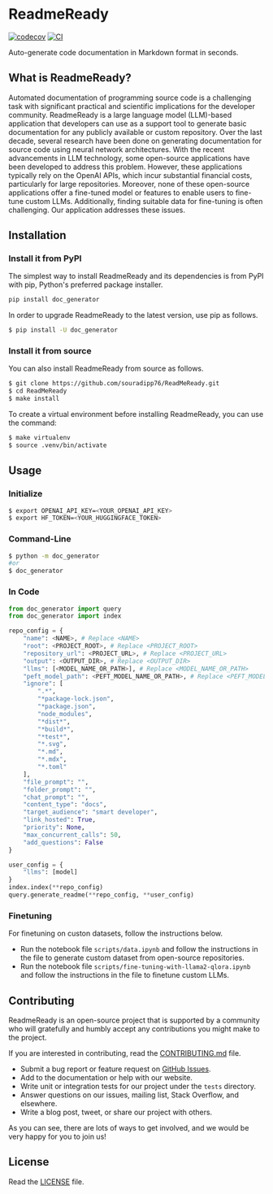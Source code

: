 # ReadmeReady

[![codecov](https://codecov.io/gh/souradipp76/ReadMeReady/branch/main/graph/badge.svg?token=doc_generator_token_here)](https://codecov.io/gh/souradipp76/ReadMeReady)
[![CI](https://github.com/souradipp76/ReadMeReady/actions/workflows/main.yml/badge.svg)](https://github.com/souradipp76/ReadMeReady/actions/workflows/main.yml)

Auto-generate code documentation in Markdown format in seconds.

## What is ReadmeReady?

Automated documentation of programming source code is a challenging task with significant practical and scientific implications for the developer community. ReadmeReady is a large language model (LLM)-based application that developers can use as a support tool to generate basic documentation for any publicly available or custom repository. Over the last decade, several research have been done on generating documentation for source code using neural network architectures. With the recent advancements in LLM technology, some open-source applications have been developed to address this problem. However, these applications typically rely on the OpenAI APIs, which incur substantial financial costs, particularly for large repositories. Moreover, none of these open-source applications offer a fine-tuned model or features to enable users to fine-tune custom LLMs. Additionally, finding suitable data for fine-tuning is often challenging. Our application addresses these issues.

## Installation
### Install it from PyPI

The simplest way to install ReadmeReady and its dependencies is from PyPI with pip, Python's preferred package installer.

```bash
pip install doc_generator
```

In order to upgrade ReadmeReady to the latest version, use pip as follows.

```bash
$ pip install -U doc_generator
```

### Install it from source

You can also install ReadmeReady from source as follows.

```bash
$ git clone https://github.com/souradipp76/ReadMeReady.git
$ cd ReadMeReady
$ make install
```

To create a virtual environment before installing ReadmeReady, you can use the command:
```bash
$ make virtualenv
$ source .venv/bin/activate
```

## Usage

### Initialize
```bash
$ export OPENAI_API_KEY=<YOUR_OPENAI_API_KEY>
$ export HF_TOKEN=<YOUR_HUGGINGFACE_TOKEN>
```

### Command-Line

```bash
$ python -m doc_generator
#or
$ doc_generator
```

### In Code

```py
from doc_generator import query
from doc_generator import index

repo_config = {
    "name": <NAME>, # Replace <NAME>
    "root": <PROJECT_ROOT>, # Replace <PROJECT_ROOT>
    "repository_url": <PROJECT_URL>, # Replace <PROJECT_URL>
    "output": <OUTPUT_DIR>, # Replace <OUTPUT_DIR>
    "llms": [<MODEL_NAME_OR_PATH>], # Replace <MODEL_NAME_OR_PATH>
    "peft_model_path": <PEFT_MODEL_NAME_OR_PATH>, # Replace <PEFT_MODEL_NAME_OR_PATH>
    "ignore": [
        ".*",
        "*package-lock.json",
        "*package.json",
        "node_modules",
        "*dist*",
        "*build*",
        "*test*",
        "*.svg",
        "*.md",
        "*.mdx",
        "*.toml"
    ],
    "file_prompt": "",
    "folder_prompt": "",
    "chat_prompt": "",
    "content_type": "docs",
    "target_audience": "smart developer",
    "link_hosted": True,
    "priority": None,
    "max_concurrent_calls": 50,
    "add_questions": False
}

user_config = {
    "llms": [model]
}
index.index(**repo_config)
query.generate_readme(**repo_config, **user_config)
```

### Finetuning

For finetuning on custon datasets, follow the instructions below.

- Run the notebook file `scripts/data.ipynb` and follow the instructions in the file to generate custom dataset from open-source repositories.
- Run the notebook file `scripts/fine-tuning-with-llama2-qlora.ipynb` and follow the instructions in the file to finetune custom LLMs.

## Contributing

ReadmeReady is an open-source project that is supported by a community who will gratefully and humbly accept any contributions you might make to the project.

If you are interested in contributing, read the [CONTRIBUTING.md](CONTRIBUTING.md) file.

- Submit a bug report or feature request on [GitHub Issues](https://github.com/souradipp76/ReadMeReady/issues).
- Add to the documentation or help with our website.
- Write unit or integration tests for our project under the `tests` directory.
- Answer questions on our issues, mailing list, Stack Overflow, and elsewhere.
- Write a blog post, tweet, or share our project with others.

As you can see, there are lots of ways to get involved, and we would be very happy for you to join us!

## License

Read the [LICENSE](LICENSE) file.